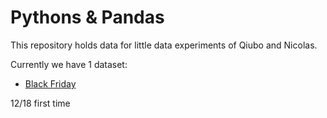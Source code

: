 # Pythons &amp; Pandas

This repository holds data for little data experiments of Qiubo and Nicolas.

Currently we have 1 dataset:

* [Black Friday](./data/black-friday/BlackFriday.csv)


12/18 first time
